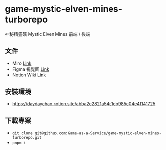 # game-mystic-elven-mines-turborepo
神秘精靈礦 Mystic Elven Mines
前端 / 後端 

## 文件
- Miro [Link](https://miro.com/app/board/uXjVPLbiyto=/)
- Figma 視覺圖 [Link](https://www.figma.com/file/sRcnCyQ1Ka4PjNsYjOhoQ0/)
- Notion Wiki [Link](https://daydaychao.notion.site/ec77da63c00b49c9bb8557fd033c6ba1?v=73f4fe0644d04f1eb290ed509f407e1d)

## 安裝環境
- https://daydaychao.notion.site/abba2c2821a54e1cb985c04e4f141725

## 下載專案
- `git clone git@github.com:Game-as-a-Service/game-mystic-elven-mines-turborepo.git`
- `pnpm i` 
